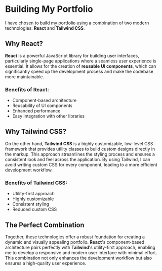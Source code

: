 # Building My Portfolio

I have chosen to build my portfolio using a combination of two modern technologies: **React** and **Tailwind CSS**.

## Why React?

**React** is a powerful JavaScript library for building user interfaces, particularly single-page applications where a seamless user experience is essential. It allows for the creation of **reusable UI components**, which can significantly speed up the development process and make the codebase more maintainable.

### Benefits of React:
- Component-based architecture
- Reusability of UI components
- Enhanced performance
- Easy integration with other libraries

## Why Tailwind CSS?

On the other hand, **Tailwind CSS** is a highly customizable, low-level CSS framework that provides utility classes to build custom designs directly in the markup. This approach streamlines the styling process and ensures a consistent look and feel across the application. By using Tailwind, I can avoid writing custom CSS for every component, leading to a more efficient development workflow.

### Benefits of Tailwind CSS:
- Utility-first approach
- Highly customizable
- Consistent styling
- Reduced custom CSS

## The Perfect Combination

Together, these technologies offer a robust foundation for creating a dynamic and visually appealing portfolio. **React**'s component-based architecture pairs perfectly with **Tailwind**'s utility-first approach, enabling me to develop a responsive and modern user interface with minimal effort. This combination not only enhances the development workflow but also ensures a high-quality user experience.
